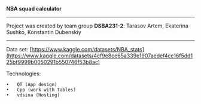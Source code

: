 **NBA squad calculator**

___

Project was created by team group **DSBA231-2**:
Tarasov Artem, Ekaterina Sushko, Konstantin Dubenskiy 

 ______________________________________________________

Data set:
[https://www.kaggle.com/datasets/NBA_stats](https://www.kaggle.com/datasets/4cf9e8ce65a339e1907aedef4cc16f5dd125bf9999b0050291b550746f53b8ac)

Technologies:

	•	QT (App design)
	•	Cpp (work with tables)
	•	vdsina (Hosting)
